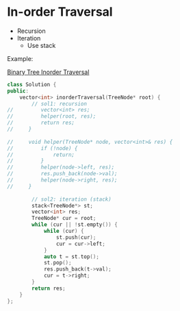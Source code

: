 # In-order Traversal

* Recursion
* Iteration
  * Use stack

Example:

[Binary Tree Inorder Traversal](https://leetcode.com/problems/binary-tree-inorder-traversal/)

```cpp
class Solution {
public:
    vector<int> inorderTraversal(TreeNode* root) {
        // sol1: recursion
//         vector<int> res;
//         helper(root, res);
//         return res;
//     }
    
//     void helper(TreeNode* node, vector<int>& res) {
//         if (!node) {
//             return;
//         }
//         helper(node->left, res);
//         res.push_back(node->val);
//         helper(node->right, res);
//     }
        
        // sol2: iteration (stack)
        stack<TreeNode*> st;
        vector<int> res;
        TreeNode* cur = root;
        while (cur || !st.empty()) {
            while (cur) {
                st.push(cur);
                cur = cur->left;
            }
            auto t = st.top();
            st.pop();
            res.push_back(t->val);
            cur = t->right;
        }
        return res;
    }
};
```

